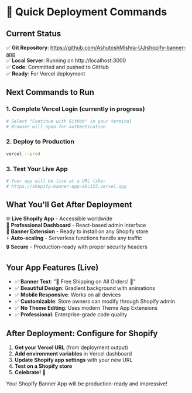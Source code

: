 # 🎯 Quick Deployment Commands

## Current Status
✅ **Git Repository**: https://github.com/AshutoshMishra-UJ/shopify-banner-app  
✅ **Local Server**: Running on http://localhost:3000  
✅ **Code**: Committed and pushed to GitHub  
✅ **Ready**: For Vercel deployment  

## Next Commands to Run

### 1. Complete Vercel Login (currently in progress)
```bash
# Select "Continue with GitHub" in your terminal
# Browser will open for authentication
```

### 2. Deploy to Production
```bash
vercel --prod
```

### 3. Test Your Live App
```bash
# Your app will be live at a URL like:
# https://shopify-banner-app-abc123.vercel.app
```

## What You'll Get After Deployment

🌐 **Live Shopify App** - Accessible worldwide  
📱 **Professional Dashboard** - React-based admin interface  
🎨 **Banner Extension** - Ready to install on any Shopify store  
⚡ **Auto-scaling** - Serverless functions handle any traffic  
🔒 **Secure** - Production-ready with proper security headers  

## Your App Features (Live)

- ✅ **Banner Text**: "🎉 Free Shipping on All Orders! 🎉"
- ✅ **Beautiful Design**: Gradient background with animations
- ✅ **Mobile Responsive**: Works on all devices
- ✅ **Customizable**: Store owners can modify through Shopify admin
- ✅ **No Theme Editing**: Uses modern Theme App Extensions
- ✅ **Professional**: Enterprise-grade code quality

## After Deployment: Configure for Shopify

1. **Get your Vercel URL** (from deployment output)
2. **Add environment variables** in Vercel dashboard
3. **Update Shopify app settings** with your new URL
4. **Test on a Shopify store**
5. **Celebrate!** 🎉

Your Shopify Banner App will be production-ready and impressive!
